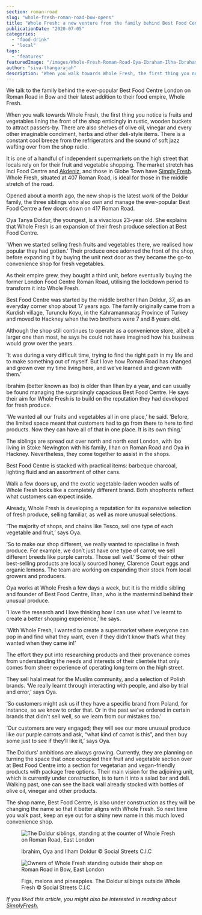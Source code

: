 ```yaml
---
section: roman-road
slug: "whole-fresh-roman-road-bow-opens"
title: "Whole Fresh: a new venture from the family behind Best Food Centre"
publicationDate: "2020-07-05"
categories: 
  - "food-drink"
  - "local"
tags: 
  - "features"
featuredImage: "/images/Whole-Fresh-Roman-Road-Oya-Ibraham-Ilha-Ibraham-Oya-Doldur-9.jpg"
author: "siva-thangarajah"
description: "When you walk towards Whole Fresh, the first thing you notice is fruits and vegetables lining the front of the shop enticingly in rustic, wooden buckets to attract passers-by. There are also shelves of olive oil, vinegar and every other imaginable condiment, herbs and other deli-style items. There is a constant cool breeze from the refrigerators and the sound of soft jazz wafting over from the shop radio."
---
```


We talk to the family behind the ever-popular Best Food Centre London on Roman Road in Bow and their latest addition to their food empire, Whole Fresh. 

When you walk towards Whole Fresh, the first thing you notice is fruits and vegetables lining the front of the shop enticingly in rustic, wooden buckets to attract passers-by. There are also shelves of olive oil, vinegar and every other imaginable condiment, herbs and other deli-style items. There is a constant cool breeze from the refrigerators and the sound of soft jazz wafting over from the shop radio.

It is one of a handful of independent supermarkets on the high street that locals rely on for their fruit and vegetable shopping. The market stretch has Inci Food Centre and [Akdeniz](https://romanroadlondon.com/best-pancakes-near-roman-road/), and those in Globe Town have [Simply Fresh](https://romanroadlondon.com/simply-fresh-globe-town-mehmet-guzel-interview/). Whole Fresh, situated at 407 Roman Road, is ideal for those in the middle stretch of the road. 

Opened about a month ago, the new shop is the latest work of the Doldur family, the three siblings who also own and manage the ever-popular Best Food Centre a few doors down on 417 Roman Road. 

Oya Tanya Doldur, the youngest, is a vivacious 23-year old. She explains that Whole Fresh is an expansion of their fresh produce selection at Best Food Centre. 

‘When we started selling fresh fruits and vegetables there, we realised how popular they had gotten.’ Their produce once adorned the front of the shop, before expanding it by buying the unit next door as they became the go-to convenience shop for fresh vegetables. 

As their empire grew, they bought a third unit, before eventually buying the former London Food Centre Roman Road, utilising the lockdown period to transform it into Whole Fresh.

Best Food Centre was started by the middle brother Ilhan Doldur, 37, as an everyday corner shop about 17 years ago. The family originally came from a Kurdish village, Turunclu Koyu, in the Kahramanmaraş Province of Turkey and moved to Hackney when the two brothers were 7 and 8 years old.

Although the shop still continues to operate as a convenience store, albeit a larger one than most, he says he could not have imagined how his business would grow over the years. 

‘It was during a very difficult time, trying to find the right path in my life and to make something out of myself. But I love how Roman Road has changed and grown over my time living here, and we’ve learned and grown with them.’ 

Ibrahim (better known as Ibo) is older than Ilhan by a year, and can usually be found managing the surprisingly capacious Best Food Centre. He says their aim for Whole Fresh is to build on the reputation they had developed for fresh produce.

‘We wanted all our fruits and vegetables all in one place,’ he said. ‘Before, the limited space meant that customers had to go from there to here to find products. Now they can have all of that in one place. It is its own thing.’

The siblings are spread out over north and north east London, with Ibo living in Stoke Newington with his family, Ilhan on Roman Road and Oya in Hackney. Nevertheless, they come together to assist in the shops. 

Best Food Centre is stacked with practical items: barbeque charcoal, lighting fluid and an assortment of other cans. 

Walk a few doors up, and the exotic vegetable-laden wooden walls of Whole Fresh looks like a completely different brand. Both shopfronts reflect what customers can expect inside.

Already, Whole Fresh is developing a reputation for its expansive selection of fresh produce, selling familiar, as well as more unusual selections.

‘The majority of shops, and chains like Tesco, sell one type of each vegetable and fruit,’ says Oya.

‘So to make our shop different, we really wanted to specialise in fresh produce. For example, we don’t just have one type of carrot; we sell different breeds like purple carrots. Those sell well.’ Some of their other best-selling products are locally sourced honey, Clarence Court eggs and organic lemons. The team are working on expanding their stock from local growers and producers.

Oya works at Whole Fresh a few days a week, but it is the middle sibling and founder of Best Food Centre, Ilhan, who is the mastermind behind their unusual produce.

‘I love the research and I love thinking how I can use what I’ve learnt to create a better shopping experience,’ he says.

‘With Whole Fresh, I wanted to create a supermarket where everyone can pop in and find what they want, even if they didn’t know that’s what they wanted when they came in!’

The effort they put into researching products and their provenance comes from understanding the needs and interests of their clientele that only comes from sheer experience of operating long term on the high street.

They sell halal meat for the Muslim community, and a selection of Polish brands. ‘We really learnt through interacting with people, and also by trial and error,’ says Oya. 

‘So customers might ask us if they have a specific brand from Poland, for instance, so we know to order that. Or in the past we’ve ordered in certain brands that didn't sell well, so we learn from our mistakes too.’

‘Our customers are very engaged; they will see our more unusual produce like our purple carrots and ask, “what kind of carrot is this”, and then buy some just to see if they’ll like it,’ says Oya.

The Doldurs’ ambitions are always growing. Currently, they are planning on turning the space that once occupied their fruit and vegetable section over at Best Food Centre into a section for vegetarian and vegan-friendly products with package free options. Their main vision for the adjoining unit, which is currently under construction, is to turn it into a salad bar and deli. Walking past, one can see the back wall already stocked with bottles of olive oil, vinegar and other products.

The shop name, Best Food Centre, is also under construction as they will be changing the name so that it better aligns with Whole Fresh. So next time you walk past, keep an eye out for a shiny new name in this much loved convenience shop. 

<figure>

![The Doldur siblings, standing at the counter of Whole Fresh on Roman Road, East London](/images/Whole-Fresh-Roman-Road-Oya-Ibraham-Ilha-Ibraham-Oya-Doldur-6-1024x683.jpg)

<figcaption>

Ibrahim, Oya and Ilham Doldur © Social Streets C.I.C

</figcaption>

</figure>

<figure>

![Owners of Whole Fresh standing outside their shop on Roman Road in Bow, East London](/images/Whole-Fresh-Roman-Road-Oya-Ibraham-Ilha-Ibraham-Oya-Doldur-3-1024x683.jpg)

<figcaption>

Figs, melons and pineapples. The Doldur silbings outside Whole Fresh © Social Streets C.I.C

</figcaption>

</figure>

_If you liked this article, you might also be interested in reading about_ [_SimplyFresh._](https://romanroadlondon.com/simply-fresh-globe-town-mehmet-guzel-interview/)
